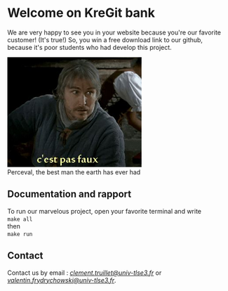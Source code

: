 # Welcome on KreGit bank

We are very happy to see you in your website because you're our favorite customer!  (It's true!)
So, you win a free download link to our github, because it's poor students who had develop this project.   

![Perceval, the best man the earth has ever had](https://raw.githubusercontent.com/ClementTruillet/KreGit/master/doc/Perceval.png)   
Perceval, the best man the earth has ever had

## Documentation and rapport

To run our marvelous project, open your favorite terminal and write   
`make all`    
then    
`make run` 
    
## Contact

Contact us by email : *clement.truillet@univ-tlse3.fr* or *valentin.frydrychowski@univ-tlse3.fr*.  